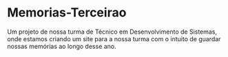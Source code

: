 # Memorias-Terceirao
 Um projeto de nossa turma de Técnico em Desenvolvimento de Sistemas, onde estamos criando um site para a nossa turma com o intuito de guardar nossas memórias ao longo desse ano.
